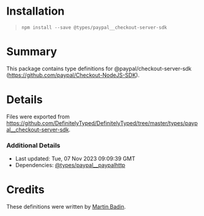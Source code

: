 # Installation
> `npm install --save @types/paypal__checkout-server-sdk`

# Summary
This package contains type definitions for @paypal/checkout-server-sdk (https://github.com/paypal/Checkout-NodeJS-SDK).

# Details
Files were exported from https://github.com/DefinitelyTyped/DefinitelyTyped/tree/master/types/paypal__checkout-server-sdk.

### Additional Details
 * Last updated: Tue, 07 Nov 2023 09:09:39 GMT
 * Dependencies: [@types/paypal__paypalhttp](https://npmjs.com/package/@types/paypal__paypalhttp)

# Credits
These definitions were written by [Martin Badin](https://github.com/martin-badin).
